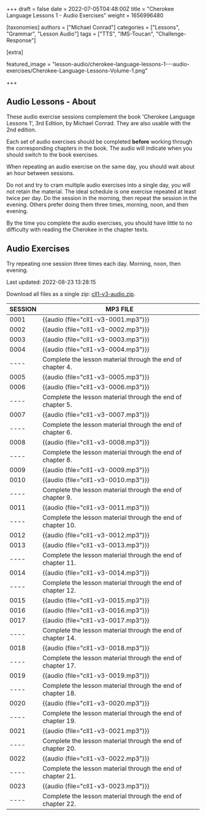 
+++
draft = false
date = 2022-07-05T04:48:00Z
title = "Cherokee Language Lessons 1 - Audio Exercises"
weight = 1656996480

[taxonomies]
authors = ["Michael Conrad"]
categories = ["Lessons", "Grammar", "Lesson Audio"]
tags = ["TTS", "IMS-Toucan", "Challenge-Response"]

[extra]

featured_image = "lesson-audio/cherokee-language-lessons-1---audio-exercises/Cherokee-Language-Lessons-Volume-1.png"

+++


## Audio Lessons - About

These audio exercise sessions complement the book 'Cherokee Language Lessons 1',
3rd Edition, by Michael Conrad. They are also usable with the 2nd edition.

Each set of audio exercises should be completed **before** working through the 
corresponding chapters in the book. The audio will indicate when you should
switch to the book exercises.

When repeating an audio exercise on the same day,
you should wait about an hour between sessions.

Do not and try to cram multiple audio exercises into a single day, you will not
retain the material. The ideal schedule is one exercise repeated at least twice per day.
Do the session in the morning, then repeat the session in the evening.
Others prefer doing them three times, morning, noon, and then evening.

By the time you complete the audio exercises, you should have
little to no difficulty with reading the Cherokee in the chapter texts.


<!-- more -->


    
## Audio Exercises

Try repeating one session three times each day. Morning, noon, then evening.

Last updated: 2022-08-23 13:28:15

Download all files as a single zip: [cll1-v3-audio.zip](cll1-v3-audio.zip).

SESSION|MP3 FILE
--|--
0001|{{audio (file="cll1-v3-0001.mp3")}}
0002|{{audio (file="cll1-v3-0002.mp3")}}
0003|{{audio (file="cll1-v3-0003.mp3")}}
0004|{{audio (file="cll1-v3-0004.mp3")}}
----| Complete the lesson material through the end of chapter 4.
0005|{{audio (file="cll1-v3-0005.mp3")}}
0006|{{audio (file="cll1-v3-0006.mp3")}}
----| Complete the lesson material through the end of chapter 5.
0007|{{audio (file="cll1-v3-0007.mp3")}}
----| Complete the lesson material through the end of chapter 6.
0008|{{audio (file="cll1-v3-0008.mp3")}}
----| Complete the lesson material through the end of chapter 8.
0009|{{audio (file="cll1-v3-0009.mp3")}}
0010|{{audio (file="cll1-v3-0010.mp3")}}
----| Complete the lesson material through the end of chapter 9.
0011|{{audio (file="cll1-v3-0011.mp3")}}
----| Complete the lesson material through the end of chapter 10.
0012|{{audio (file="cll1-v3-0012.mp3")}}
0013|{{audio (file="cll1-v3-0013.mp3")}}
----| Complete the lesson material through the end of chapter 11.
0014|{{audio (file="cll1-v3-0014.mp3")}}
----| Complete the lesson material through the end of chapter 12.
0015|{{audio (file="cll1-v3-0015.mp3")}}
0016|{{audio (file="cll1-v3-0016.mp3")}}
0017|{{audio (file="cll1-v3-0017.mp3")}}
----| Complete the lesson material through the end of chapter 14.
0018|{{audio (file="cll1-v3-0018.mp3")}}
----| Complete the lesson material through the end of chapter 17.
0019|{{audio (file="cll1-v3-0019.mp3")}}
----| Complete the lesson material through the end of chapter 18.
0020|{{audio (file="cll1-v3-0020.mp3")}}
----| Complete the lesson material through the end of chapter 19.
0021|{{audio (file="cll1-v3-0021.mp3")}}
----| Complete the lesson material through the end of chapter 20.
0022|{{audio (file="cll1-v3-0022.mp3")}}
----| Complete the lesson material through the end of chapter 21.
0023|{{audio (file="cll1-v3-0023.mp3")}}
----| Complete the lesson material through the end of chapter 22.



